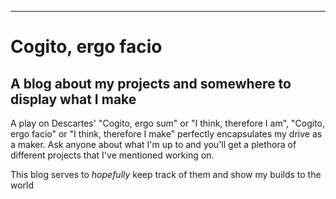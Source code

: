 
---
# Cogito, ergo facio

A blog about my projects and somewhere to display what I make 
---

A play on Descartes' "Cogito, ergo sum" or "I think, therefore I am", "Cogito, ergo facio" or "I think, therefore I make" perfectly encapsulates my drive as a maker.
Ask anyone about what I'm up to and you'll get a plethora of different projects that I've mentioned working on. 

This blog serves to *hopefully* keep track of them and show my builds to the world
